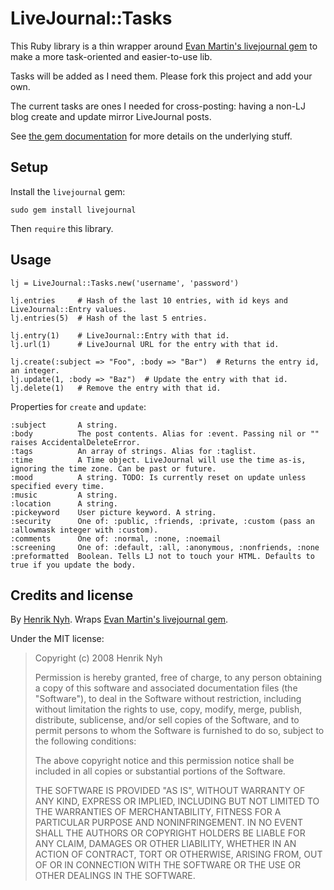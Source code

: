 # LiveJournal::Tasks

This Ruby library is a thin wrapper around [Evan Martin's livejournal gem](http://neugierig.org/software/livejournal/ruby/) to make a more task-oriented and easier-to-use lib.

Tasks will be added as I need them. Please fork this project and add your own.

The current tasks are ones I needed for cross-posting: having a non-LJ blog create and update mirror LiveJournal posts.


See [the gem documentation](http://neugierig.org/software/livejournal/ruby/doc/) for more details on the underlying stuff.


## Setup

Install the `livejournal` gem:

    sudo gem install livejournal
    
Then `require` this library.


## Usage

    lj = LiveJournal::Tasks.new('username', 'password')

    lj.entries     # Hash of the last 10 entries, with id keys and LiveJournal::Entry values.
    lj.entries(5)  # Hash of the last 5 entries.

    lj.entry(1)    # LiveJournal::Entry with that id.
    lj.url(1)      # LiveJournal URL for the entry with that id.

    lj.create(:subject => "Foo", :body => "Bar")  # Returns the entry id, an integer.
    lj.update(1, :body => "Baz")  # Update the entry with that id.
    lj.delete(1)   # Remove the entry with that id.

Properties for `create` and `update`:

    :subject       A string.
    :body          The post contents. Alias for :event. Passing nil or "" raises AccidentalDeleteError.
    :tags          An array of strings. Alias for :taglist.
    :time          A Time object. LiveJournal will use the time as-is, ignoring the time zone. Can be past or future.
    :mood          A string. TODO: Is currently reset on update unless specified every time.
    :music         A string.
    :location      A string.
    :pickeyword    User picture keyword. A string.
    :security      One of: :public, :friends, :private, :custom (pass an :allowmask integer with :custom).
    :comments      One of: :normal, :none, :noemail
    :screening     One of: :default, :all, :anonymous, :nonfriends, :none
    :preformatted  Boolean. Tells LJ not to touch your HTML. Defaults to true if you update the body.


## Credits and license

By [Henrik Nyh](http://henrik.nyh.se/). Wraps [Evan Martin's livejournal gem](http://neugierig.org/software/livejournal/ruby/).

Under the MIT license:

>  Copyright (c) 2008 Henrik Nyh
>
>  Permission is hereby granted, free of charge, to any person obtaining a copy
>  of this software and associated documentation files (the "Software"), to deal
>  in the Software without restriction, including without limitation the rights
>  to use, copy, modify, merge, publish, distribute, sublicense, and/or sell
>  copies of the Software, and to permit persons to whom the Software is
>  furnished to do so, subject to the following conditions:
>
>  The above copyright notice and this permission notice shall be included in
>  all copies or substantial portions of the Software.
>
>  THE SOFTWARE IS PROVIDED "AS IS", WITHOUT WARRANTY OF ANY KIND, EXPRESS OR
>  IMPLIED, INCLUDING BUT NOT LIMITED TO THE WARRANTIES OF MERCHANTABILITY,
>  FITNESS FOR A PARTICULAR PURPOSE AND NONINFRINGEMENT. IN NO EVENT SHALL THE
>  AUTHORS OR COPYRIGHT HOLDERS BE LIABLE FOR ANY CLAIM, DAMAGES OR OTHER
>  LIABILITY, WHETHER IN AN ACTION OF CONTRACT, TORT OR OTHERWISE, ARISING FROM,
>  OUT OF OR IN CONNECTION WITH THE SOFTWARE OR THE USE OR OTHER DEALINGS IN
>  THE SOFTWARE.
